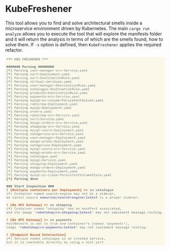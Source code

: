 # KubeFreshener
This tool allows you to find and solve architectural smells inside a microservice environment driven by Kubernetes. 
The main `cargo run analyze` allows you to execute the tool that will explore the manifests folder and it will return the analysis in terms of which are the smells found, how to solve them.
If `-s` option is defined, then `KubeFreshener` applies the required refactor.

![](data/figures/screen.png)
